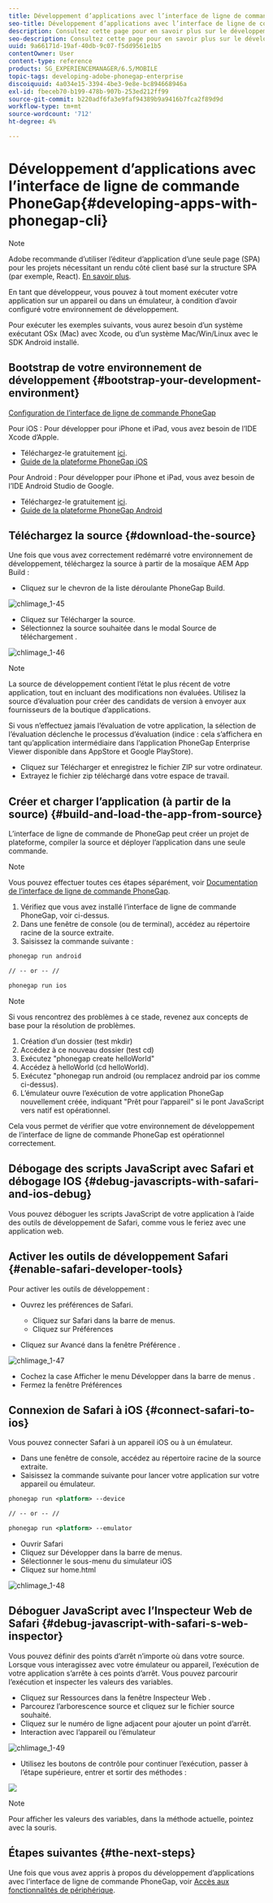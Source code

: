 ```yaml
---
title: Développement d’applications avec l’interface de ligne de commande PhoneGap
seo-title: Développement d’applications avec l’interface de ligne de commande PhoneGap
description: Consultez cette page pour en savoir plus sur le développement d’applications avec l’interface de ligne de commande PhoneGap.
seo-description: Consultez cette page pour en savoir plus sur le développement d’applications avec l’interface de ligne de commande PhoneGap.
uuid: 9a66171d-19af-40db-9c07-f5dd9561e1b5
contentOwner: User
content-type: reference
products: SG_EXPERIENCEMANAGER/6.5/MOBILE
topic-tags: developing-adobe-phonegap-enterprise
discoiquuid: 4a034e15-3394-4be3-9e8e-bc894668946a
exl-id: fbeceb70-b199-478b-907b-253ed212ff99
source-git-commit: b220adf6fa3e9faf94389b9a9416b7fca2f89d9d
workflow-type: tm+mt
source-wordcount: '712'
ht-degree: 4%

---
```


# Développement d’applications avec l’interface de ligne de commande PhoneGap{#developing-apps-with-phonegap-cli}

>[!NOTE]
>
>Adobe recommande d’utiliser l’éditeur d’application d’une seule page (SPA) pour les projets nécessitant un rendu côté client basé sur la structure SPA (par exemple, React). [En savoir plus](/help/sites-developing/spa-overview.md).

En tant que développeur, vous pouvez à tout moment exécuter votre application sur un appareil ou dans un émulateur, à condition d’avoir configuré votre environnement de développement.

Pour exécuter les exemples suivants, vous aurez besoin d’un système exécutant OSx (Mac) avec Xcode, ou d’un système Mac/Win/Linux avec le SDK Android installé.

## Bootstrap de votre environnement de développement {#bootstrap-your-development-environment}

[Configuration de l’interface de ligne de commande PhoneGap](https://docs.phonegap.com/en/4.0.0/guide_cli_index.md.html#The%20Command-Line%20Interface)

Pour iOS : Pour développer pour iPhone et iPad, vous avez besoin de l’IDE Xcode d’Apple.

* Téléchargez-le gratuitement [ici](https://developer.apple.com/xcode/downloads/).
* [Guide de la plateforme PhoneGap iOS](https://docs.phonegap.com/en/4.0.0/guide_platforms_ios_index.md.html#iOS%20Platform%20Guide)

Pour Android : Pour développer pour iPhone et iPad, vous avez besoin de l’IDE Android Studio de Google.

* Téléchargez-le gratuitement [ici](https://developer.android.com/sdk/index.html).
* [Guide de la plateforme PhoneGap Android](https://docs.phonegap.com/en/4.0.0/guide_platforms_android_index.md.html#Android%20Platform%20Guide)

## Téléchargez la source {#download-the-source}

Une fois que vous avez correctement redémarré votre environnement de développement, téléchargez la source à partir de la mosaïque AEM App Build :

* Cliquez sur le chevron de la liste déroulante PhoneGap Build.

![chlimage_1-45](assets/chlimage_1-45.png)

* Cliquez sur Télécharger la source.
* Sélectionnez la source souhaitée dans le modal Source de téléchargement .

![chlimage_1-46](assets/chlimage_1-46.png)

>[!NOTE]
>
>La source de développement contient l’état le plus récent de votre application, tout en incluant des modifications non évaluées. Utilisez la source d’évaluation pour créer des candidats de version à envoyer aux fournisseurs de la boutique d’applications.
>
>Si vous n’effectuez jamais l’évaluation de votre application, la sélection de l’évaluation déclenche le processus d’évaluation (indice : cela s’affichera en tant qu’application intermédiaire dans l’application PhoneGap Enterprise Viewer disponible dans AppStore et Google PlayStore).

* Cliquez sur Télécharger et enregistrez le fichier ZIP sur votre ordinateur.
* Extrayez le fichier zip téléchargé dans votre espace de travail.

## Créer et charger l’application (à partir de la source) {#build-and-load-the-app-from-source}

L’interface de ligne de commande de PhoneGap peut créer un projet de plateforme, compiler la source et déployer l’application dans une seule commande.

>[!NOTE]
>
>Vous pouvez effectuer toutes ces étapes séparément, voir [Documentation de l’interface de ligne de commande PhoneGap](https://phonegap.com/blog/2014/11/13/phonegap-cli-3-6-3/).

1. Vérifiez que vous avez installé l’interface de ligne de commande PhoneGap, voir ci-dessus.
1. Dans une fenêtre de console (ou de terminal), accédez au répertoire racine de la source extraite.
1. Saisissez la commande suivante :

```xml
phonegap run android

// -- or -- //

phonegap run ios
```

>[!NOTE]
>
>Si vous rencontrez des problèmes à ce stade, revenez aux concepts de base pour la résolution de problèmes.
>
>1. Création d’un dossier (test mkdir)
>1. Accédez à ce nouveau dossier (test cd)
>1. Exécutez &quot;phonegap create helloWorld&quot;
>1. Accédez à helloWorld (cd helloWorld).
>1. Exécutez &quot;phonegap run android (ou remplacez android par ios comme ci-dessus).
>1. L’émulateur ouvre l’exécution de votre application PhoneGap nouvellement créée, indiquant &quot;Prêt pour l’appareil&quot; si le pont JavaScript vers natif est opérationnel.

>
>
Cela vous permet de vérifier que votre environnement de développement de l’interface de ligne de commande PhoneGap est opérationnel correctement.

## Débogage des scripts JavaScript avec Safari et débogage IOS {#debug-javascripts-with-safari-and-ios-debug}

Vous pouvez déboguer les scripts JavaScript de votre application à l’aide des outils de développement de Safari, comme vous le feriez avec une application web.

## Activer les outils de développement Safari {#enable-safari-developer-tools}

Pour activer les outils de développement :

* Ouvrez les préférences de Safari.

   * Cliquez sur Safari dans la barre de menus.
   * Cliquez sur Préférences

* Cliquez sur Avancé dans la fenêtre Préférence .

![chlimage_1-47](assets/chlimage_1-47.png)

* Cochez la case Afficher le menu Développer dans la barre de menus .
* Fermez la fenêtre Préférences

## Connexion de Safari à iOS {#connect-safari-to-ios}

Vous pouvez connecter Safari à un appareil iOS ou à un émulateur.

* Dans une fenêtre de console, accédez au répertoire racine de la source extraite.
* Saisissez la commande suivante pour lancer votre application sur votre appareil ou émulateur.

```xml
phonegap run <platform> --device

// -- or -- //

phonegap run <platform> --emulator
```

* Ouvrir Safari
* Cliquez sur Développer dans la barre de menus.
* Sélectionner le sous-menu du simulateur iOS
* Cliquez sur home.html

![chlimage_1-48](assets/chlimage_1-48.png)

## Déboguer JavaScript avec l’Inspecteur Web de Safari {#debug-javascript-with-safari-s-web-inspector}

Vous pouvez définir des points d’arrêt n’importe où dans votre source. Lorsque vous interagissez avec votre émulateur ou appareil, l’exécution de votre application s’arrête à ces points d’arrêt. Vous pouvez parcourir l’exécution et inspecter les valeurs des variables.

* Cliquez sur Ressources dans la fenêtre Inspecteur Web .
* Parcourez l’arborescence source et cliquez sur le fichier source souhaité.
* Cliquez sur le numéro de ligne adjacent pour ajouter un point d’arrêt.
* Interaction avec l’appareil ou l’émulateur

![chlimage_1-49](assets/chlimage_1-49.png)

* Utilisez les boutons de contrôle pour continuer l’exécution, passer à l’étape supérieure, entrer et sortir des méthodes :

![](do-not-localize/chlimage_1-4.png)

>[!NOTE]
>
>Pour afficher les valeurs des variables, dans la méthode actuelle, pointez avec la souris.

## Étapes suivantes {#the-next-steps}

Une fois que vous avez appris à propos du développement d’applications avec l’interface de ligne de commande PhoneGap, voir [Accès aux fonctionnalités de périphérique](/help/mobile/phonegap-access-device-features.md).
